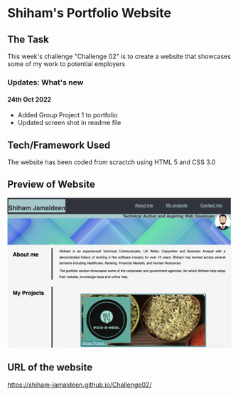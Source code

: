 # Shiham's Portfolio Website

## The Task

This week's challenge "Challenge 02" is to create a website that showcases some of my work to potential employers

### Updates: What's new

#### 24th Oct 2022

- Added Group Project 1 to portfolio
- Updated screen shot in readme file

## Tech/Framework Used

The website has been coded from scractch using HTML 5 and CSS 3.0

## Preview of Website

![](Assets/images/portfolio-website-screenshot.png)

## URL of the website

https://shiham-jamaldeen.github.io/Challenge02/

